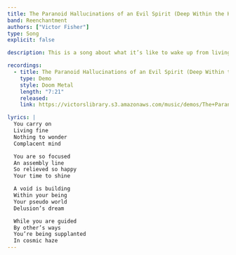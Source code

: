 ```yaml
---
title: The Paranoid Hallucinations of an Evil Spirit (Deep Within the Hidden Swamp)
band: Reenchantment
authors: ["Victor Fisher"]
type: Song
explicit: false

description: This is a song about what it’s like to wake up from living in a fake world.

recordings:
  - title: The Paranoid Hallucinations of an Evil Spirit (Deep Within the Hidden Swamp)
    type: Demo
    style: Doom Metal
    length: "7:21"
    released: 
    link: https://victorslibrary.s3.amazonaws.com/music/demos/The+Paranoid+Hallucinations+of+an+Evil+Spirit+(Deep+Within+the+Hidden+Swamp).mp3

lyrics: |
  You carry on
  Living fine
  Nothing to wonder
  Complacent mind

  You are so focused
  An assembly line
  So relieved so happy
  Your time to shine

  A void is building
  Within your being
  Your pseudo world
  Delusion’s dream

  While you are guided
  By other’s ways
  You’re being supplanted
  In cosmic haze
---
```


<song :title="title"></song>
